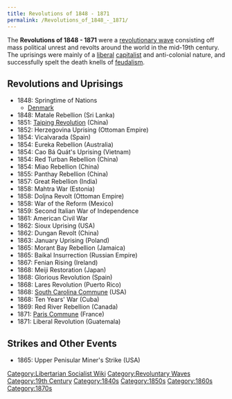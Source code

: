 ```yaml
---
title: Revolutions of 1848 - 1871
permalink: /Revolutions_of_1848_-_1871/
---
```


The **Revolutions of 1848 - 1871** were a [revolutionary
wave](Revolutionary_Wave "wikilink") consisting off mass political
unrest and revolts around the world in the mid-19th century. The
uprisings were mainly of a [liberal](Liberalism "wikilink")
[capitalist](Capitalism "wikilink") and anti-colonial nature, and
successfully spelt the death knells of
[feudalism](feudalism "wikilink").

## Revolutions and Uprisings

- 1848: Springtime of Nations
  - [Denmark](Danish_Revolution_of_1848 "wikilink")
- 1848: Matale Rebellion (Sri Lanka)
- 1851: [Taiping Revolution](Taiping_Revolution "wikilink") (China)
- 1852: Herzegovina Uprising (Ottoman Empire)
- 1854: Vicalvarada (Spain)
- 1854: Eureka Rebellion (Australia)
- 1854: Cao Bá Quát's Uprising (Vietnam)
- 1854: Red Turban Rebellion (China)
- 1854: Miao Rebellion (China)
- 1855: Panthay Rebellion (China)
- 1857: Great Rebellion (India)
- 1858: Mahtra War (Estonia)
- 1858: Doljna Revolt (Ottoman Empire)
- 1858: War of the Reform (Mexico)
- 1859: Second Italian War of Independence
- 1861: American Civil War
- 1862: Sioux Uprising (USA)
- 1862: Dungan Revolt (China)
- 1863: January Uprising (Poland)
- 1865: Morant Bay Rebellion (Jamaica)
- 1865: Baikal Insurrection (Russian Empire)
- 1867: Fenian Rising (Ireland)
- 1868: Meiji Restoration (Japan)
- 1868: Glorious Revolution (Spain)
- 1868: Lares Revolution (Puerto Rico)
- 1868: [South Carolina Commune](South_Carolina_Commune "wikilink")
  (USA)
- 1868: Ten Years' War (Cuba)
- 1869: Red River Rebellion (Canada)
- 1871: [Paris Commune](Paris_Commune "wikilink") (France)
- 1871: Liberal Revolution (Guatemala)

## Strikes and Other Events

- 1865: Upper Penisular Miner's Strike (USA)

[Category:Libertarian Socialist
Wiki](Category:Libertarian_Socialist_Wiki "wikilink")
[Category:Revoluntary Waves](Category:Revoluntary_Waves "wikilink")
[Category:19th Century](Category:19th_Century "wikilink")
[Category:1840s](Category:1840s "wikilink")
[Category:1850s](Category:1850s "wikilink")
[Category:1860s](Category:1860s "wikilink")
[Category:1870s](Category:1870s "wikilink")